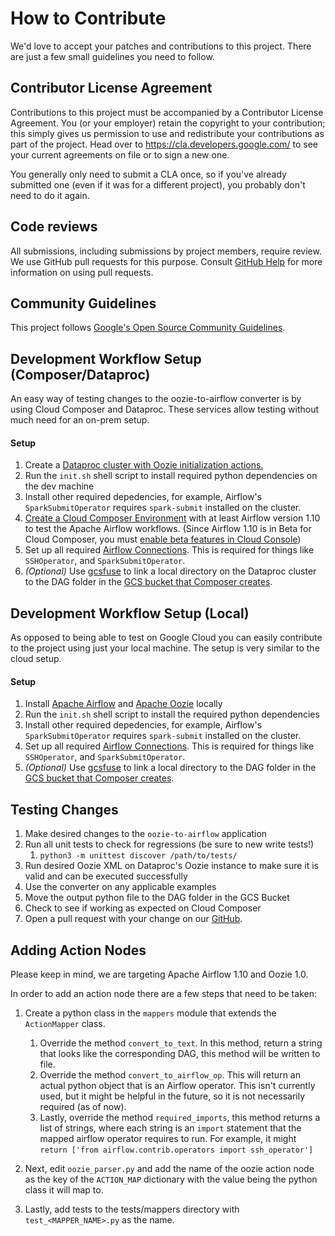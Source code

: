 <!--
  Copyright 2019 Google LLC

  Licensed under the Apache License, Version 2.0 (the "License");
  you may not use this file except in compliance with the License.
  You may obtain a copy of the License at

  http://www.apache.org/licenses/LICENSE-2.0

  Unless required by applicable law or agreed to in writing, software
  distributed under the License is distributed on an "AS IS" BASIS,
  WITHOUT WARRANTIES OR CONDITIONS OF ANY KIND, either express or implied.
  See the License for the specific language governing permissions and
  limitations under the License.
 -->

# How to Contribute

We'd love to accept your patches and contributions to this project. There are
just a few small guidelines you need to follow.

## Contributor License Agreement

Contributions to this project must be accompanied by a Contributor License
Agreement. You (or your employer) retain the copyright to your contribution;
this simply gives us permission to use and redistribute your contributions as
part of the project. Head over to <https://cla.developers.google.com/> to see
your current agreements on file or to sign a new one.

You generally only need to submit a CLA once, so if you've already submitted one
(even if it was for a different project), you probably don't need to do it
again.

## Code reviews

All submissions, including submissions by project members, require review. We
use GitHub pull requests for this purpose. Consult
[GitHub Help](https://help.github.com/articles/about-pull-requests/) for more
information on using pull requests.

## Community Guidelines

This project follows
[Google's Open Source Community Guidelines](https://opensource.google.com/conduct/).

## Development Workflow Setup (Composer/Dataproc)

An easy way of testing changes to the oozie-to-airflow converter is by using  Cloud Composer and Dataproc. These services allow testing without much need for an on-prem setup.

#### Setup
1. Create a [Dataproc cluster with Oozie initialization actions.](https://github.com/GoogleCloudPlatform/dataproc-initialization-actions/tree/master/oozie#oozie)
1. Run the `init.sh` shell script to install required python dependencies on the dev machine
1. Install other required depedencies, for example, Airflow's `SparkSubmitOperator` requires `spark-submit` installed on the cluster.
1. [Create a Cloud Composer Environment](https://cloud.google.com/composer/docs/how-to/managing/creating#creating_a_new_environment) with at least Airflow version 1.10 to test the Apache Airflow workflows. (Since Airflow 1.10 is in  Beta for Cloud Composer, you must [enable beta features in Cloud Console](https://cloud.google.com/composer/docs/concepts/beta-support#enable-beta))
1. Set up all required [Airflow Connections](https://airflow.apache.org/howto/manage-connections.html). This is required for things like `SSHOperator`, and `SparkSubmitOperator`.
1. _(Optional)_ Use [gcsfuse](https://github.com/GoogleCloudPlatform/gcsfuse) to link a local directory on the Dataproc cluster to the DAG folder in the [GCS bucket that Composer creates](https://cloud.google.com/composer/docs/concepts/cloud-storage).

## Development Workflow Setup (Local)

As opposed to being able to test on Google Cloud you can easily contribute to the project using just your local machine. The setup is very similar to the cloud setup.

#### Setup
1. Install [Apache Airflow](https://airflow.apache.org/start.html) and [Apache Oozie](https://oozie.apache.org/docs/4.3.1/DG_QuickStart.html) locally
1. Run the `init.sh` shell script to install the required python dependencies
1. Install other required depedencies, for example, Airflow's `SparkSubmitOperator` requires `spark-submit` installed on the cluster.
1. Set up all required [Airflow Connections](https://airflow.apache.org/howto/manage-connections.html). This is required for things like `SSHOperator`, and `SparkSubmitOperator`.
1. _(Optional)_ Use [gcsfuse](https://github.com/GoogleCloudPlatform/gcsfuse) to link a local directory to the DAG folder in the [GCS bucket that Composer creates](https://cloud.google.com/composer/docs/concepts/cloud-storage).

## Testing Changes
1. Make desired changes to the `oozie-to-airflow` application
1. Run all unit tests to check for regressions (be sure to new write tests!)
    1. `python3 -m unittest discover /path/to/tests/`
1. Run desired Oozie XML on Dataproc's Oozie instance to make sure it is valid and can be executed successfully
1. Use the converter on any applicable examples
1. Move the output python file to the DAG folder in the GCS Bucket
1. Check to see if working as expected on Cloud Composer
1. Open a pull request with your change on our [GitHub](https://github.com/GoogleCloudPlatform/google-cloud).

## Adding Action Nodes

Please keep in mind, we are targeting Apache Airflow 1.10 and Oozie 1.0.

In order to add an action node there are a few steps that need to be taken:

1. Create a python class in the `mappers` module that extends the `ActionMapper`
class.
    1. Override the method `convert_to_text`. In this method, return a string that
     looks like the corresponding DAG, this method will be written to file.
    1. Override the method `convert_to_airflow_op`. This will return an actual
     python object that is an Airflow operator. This isn't currently used, but
     it might be helpful in the future, so it is not necessarily required (as of
     now).
    1. Lastly, override the method `required_imports`, this method returns a list
     of strings, where each string is an `import` statement that the mapped
     airflow operator requires to run. For example, it might `return ['from
     airflow.contrib.operators import ssh_operator']`

1. Next, edit `oozie_parser.py` and add the name of the oozie action node as the key
of the `ACTION_MAP` dictionary with the value being the python class it will
map to.

1. Lastly, add tests to the tests/mappers directory with `test_<MAPPER_NAME>.py`
   as the name.
